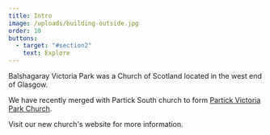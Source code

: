 ```yaml
---
title: Intro
image: /uploads/building-outside.jpg
order: 10
buttons:
  - target: "#section2"
    text: Explore
---
```

Balshagaray Victoria Park was a Church of Scotland located in the west end of Glasgow.

We have recently merged with Partick South church to form [Partick Victoria Park Church](https://partickvictoriaparkchurch.org.uk/).

Visit our new church's website for more information.

